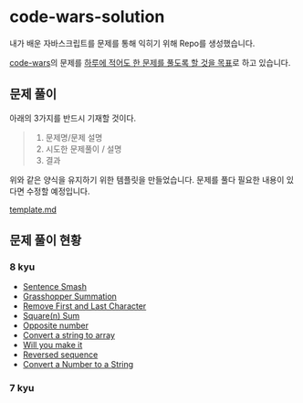 # code-wars-solution
내가 배운 자바스크립트를 문제를 통해 익히기 위해 Repo를 생성했습니다.

[code-wars](https://www.codewars.com/dashboard)의 문제를 <u>하루에 적어도 한 문제를 풀도록 할 것을 목표</u>로 하고 있습니다. 

## 문제 풀이 

아래의 3가지를 반드시 기재할 것이다.

>1. 문제명/문제 설명
>2. 시도한 문제풀이 / 설명
>3. 결과

위와 같은 양식을 유지하기 위한 템플릿을 만들었습니다. 문제를 풀다 필요한 내용이 있다면 수정할 예정입니다.

[template.md](https://github.com/GitHWS/code-wars-solution/blob/main/template.md?plain=1)



## 문제 풀이 현황

### 8 kyu

- [Sentence Smash](https://github.com/GitHWS/code-wars-solution/blob/main/Sentence_Smash.md)
- [Grasshopper Summation](https://github.com/GitHWS/code-wars-solution/blob/main/Grasshopper_Summation.md)
- [Remove First and Last Character](https://github.com/GitHWS/code-wars-solution/blob/main/Remove_First_and_Last_Character.md)
- [Square(n) Sum](https://github.com/GitHWS/code-wars-solution/blob/main/Square(n)_Sum.md)
- [Opposite number](https://github.com/GitHWS/code-wars-solution/blob/main/Opposite_number.md)
- [Convert a string to array](https://github.com/GitHWS/code-wars-solution/blob/main/Convert_a_string_to_array.md)
- [Will you make it](https://github.com/GitHWS/code-wars-solution/blob/main/Will_you_make_it.md)
- [Reversed sequence](https://github.com/GitHWS/code-wars-solution/blob/main/Reversed_sequence.md)
- [Convert a Number to a String](https://github.com/GitHWS/code-wars-solution/blob/main/Convert_a_Number_to_a_String.md)

### 7 kyu
